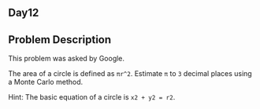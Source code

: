 ## Day12
  
Problem Description
---
  
This problem was asked by Google.

The area of a circle is defined as `πr^2`. Estimate `π` to `3` decimal places using a Monte Carlo method.

Hint: The basic equation of a circle is `x2 + y2 = r2`.